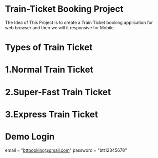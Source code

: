 # Train-Ticket Booking Project
The Idea of This Project is to create a Train Ticket booking application for web browser and then we will it responsive for Mobile.

# Types of Train Ticket
# 1.Normal Train Ticket
# 2.Super-Fast Train Ticket
# 3.Express Train Ticket

# Demo Login
email = "bttbooking@gmail.com"
password = "btt12345678"

